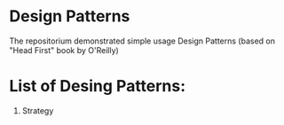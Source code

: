 # Design Patterns

The repositorium demonstrated simple usage Design Patterns (based on "Head First" book by O'Reilly)

# List of Desing Patterns:
1) Strategy
